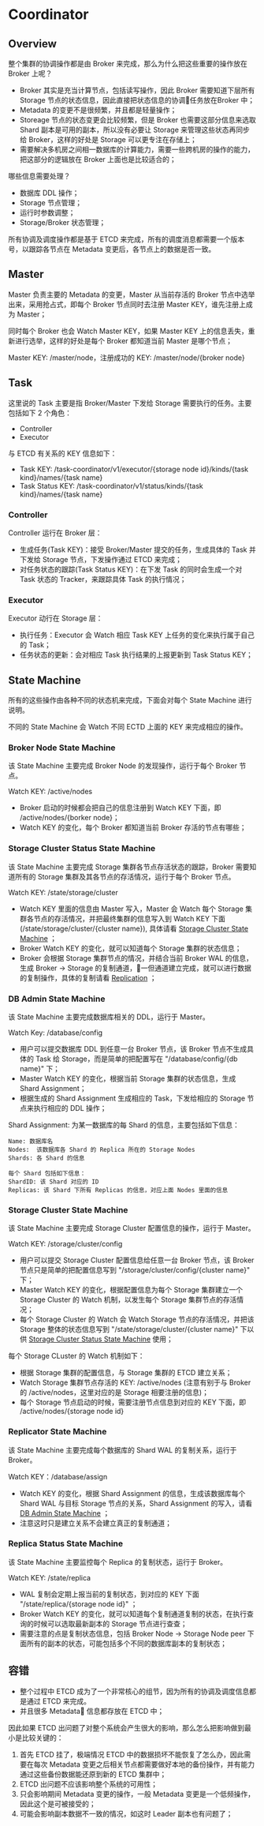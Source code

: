 # Coordinator

## Overview

整个集群的协调操作都是由 Broker 来完成，那么为什么把这些重要的操作放在 Broker 上呢？
- Broker 其实是充当计算节点，包括读写操作，因此 Broker 需要知道下层所有 Storage 节点的状态信息，因此直接把状态信息的协调任务放在Broker 中；
- Metadata 的变更不是很频繁，并且都是轻量操作；
- Storeage 节点的状态变更会比较频繁，但是 Broker 也需要这部分信息来选取 Shard 副本是可用的副本，所以没有必要让 Storage 来管理这些状态再同步给 Broker，这样的好处是 Storage 可以更专注在存储上；
- 需要解决多机房之间相一数据库的计算能力，需要一些跨机房的操作的能力，把这部分的逻辑放在 Broker 上面也是比较适合的；

哪些信息需要处理？
- 数据库 DDL 操作；
- Storage 节点管理；
- 运行时参数调整；
- Storage/Broker 状态管理；

所有协调及调度操作都是基于 ETCD 来完成，所有的调度消息都需要一个版本号，以跟踪各节点在 Metadata 变更后，各节点上的数据是否一致。

## Master

Master 负责主要的 Metadata 的变更，Master 从当前存活的 Broker 节点中选举出来，采用抢占式，即每个 Broker 节点同时去注册 Master KEY，谁先注册上成为 Master；

同时每个 Broker 也会 Watch Master KEY，如果 Master KEY 上的信息丢失，重新进行选举，这样的好处是每个 Broker 都知道当前 Master 是哪个节点；

Master KEY: /master/node，注册成功的 KEY: /master/node/{broker node}

## Task

这里说的 Task 主要是指 Broker/Master 下发给 Storage 需要执行的任务。主要包括如下 2 个角色：
- Controller
- Executor

与 ETCD 有关系的 KEY 信息如下：
- Task KEY: /task-coordinator/v1/executor/{storage node id}/kinds/{task kind}/names/{task name}
- Task Status KEY: /task-coordinator/v1/status/kinds/{task kind}/names/{task name}

### Controller

Controller 运行在 Broker 层：
- 生成任务(Task KEY)：接受 Broker/Master 提交的任务，生成具体的 Task 并下发给 Storage 节点，下发操作通过 ETCD 来完成；
- 对任务状态的跟踪(Task Status KEY)：在下发 Task 的同时会生成一个对 Task 状态的 Tracker，来跟踪具体 Task 的执行情况；

### Executor

Executor 动行在 Storage 层：
- 执行任务：Executor 会 Watch 相应 Task KEY 上任务的变化来执行属于自己的 Task；
- 任务状态的更新：会对相应 Task 执行结果的上报更新到 Task Status KEY；

## State Machine

所有的这些操作由各种不同的状态机来完成，下面会对每个 State Machine 进行说明。

不同的 State Machine 会 Watch 不同 ECTD 上面的 KEY 来完成相应的操作。

### Broker Node State Machine

该 State Machine 主要完成 Broker Node 的发现操作，运行于每个 Broker 节点。

Watch KEY: /active/nodes

- Broker 启动的时候都会把自己的信息注册到 Watch KEY 下面，即 /active/nodes/{borker node}；
- Watch KEY 的变化，每个 Broker 都知道当前 Broker 存活的节点有哪些；

### Storage Cluster Status State Machine

该 State Machine 主要完成 Storage 集群各节点存活状态的跟踪，Broker 需要知道所有的 Storage 集群及其各节点的存活情况，运行于每个 Broker 节点。

Watch KEY: /state/storage/cluster

- Watch KEY 里面的信息由 Master 写入，Master 会 Watch 每个 Storage 集群各节点的存活情况，并把最终集群的信息写入到 Watch KEY 下面(/state/storage/cluster/{cluster name}), 具体请看  [Storage Cluster State Machine](./coordinator.html#storage-cluster-state-machine) ；
- Broker Watch KEY 的变化，就可以知道每个 Storage 集群的状态信息；
- Broker 会根据 Storage 集群节点的情况，并结合当前 Broker WAL 的信息，生成 Broker -> Storage 的复制通道，一但通道建立完成，就可以进行数据的复制操作，具体的复制请看 [Replication](./replication.html) ；

### DB Admin State Machine

该 State Machine 主要完成数据库相关的 DDL，运行于 Master。

Watch Key: /database/config

- 用户可以提交数据库 DDL 到任意一台 Broker 节点，该 Broker 节点不生成具体的 Task 给 Storage，而是简单的把配置写在 "/database/config/{db name}" 下；
- Master Watch KEY 的变化，根据当前 Storage 集群的状态信息，生成 Shard Assignment；
- 根据生成的 Shard Assignment 生成相应的 Task，下发给相应的 Storage 节点来执行相应的 DDL 操作；

Shard Assignment: 为某一数据库的每 Shard 的信息，主要包括如下信息：
```
Name: 数据库名
Nodes:  该数据库各 Shard 的 Replica 所在的 Storage Nodes
Shards: 各 Shard 的信息

每个 Shard 包括如下信息：
ShardID: 该 Shard 对应的 ID
Replicas: 该 Shard 下所有 Replicas 的信息，对应上面 Nodes 里面的信息
```

### Storage Cluster State Machine

该 State Machine 主要完成 Storage Cluster 配置信息的操作，运行于 Master。

Watch KEY: /storage/cluster/config

- 用户可以提交 Storage Cluster 配置信息给任意一台 Broker 节点，该 Broker 节点只是简单的把配置信息写到 "/storage/cluster/config/{cluster name}" 下；
- Master Watch KEY 的变化，根据配置信息为每个 Storage 集群建立一个 Storage Cluster 的 Watch 机制，以发生每个 Storage 集群节点的存活情况；
- 每个 Storage Cluster 的 Watch 会 Watch Storage 节点的存活情况，并把该 Storage 整体的状态信息写到 "/state/storage/cluster/{cluster name}" 下以供 [Storage Cluster Status State Machine](./coordinator.html#storage-cluster-status-state-machine) 使用；


每个 Storage CLuster 的 Watch 机制如下：
- 根据 Storage 集群的配置信息，与 Storage 集群的 ETCD 建立关系；
- Watch Storage 集群节点存活的 KEY: /active/nodes (注意有别于与 Broker 的 /active/nodes，这里对应的是 Storage 相要注册的信息)；
- 每个 Storage 节点启动的时候，需要注册节点信息到对应的 KEY 下面，即 /active/nodes/{storage node id}

### Replicator State Machine

该 State Machine 主要完成每个数据库的 Shard WAL 的复制关系，运行于 Broker。

Watch KEY：/database/assign

- Watch KEY 的变化，根据 Shard Assignment 的信息，生成该数据库每个 Shard WAL 与目标 Storage 节点的关系，Shard Assignment 的写入，请看 [DB Admin State Machine](./coordinator.html#db-admin-state-machine) ；
- 注意这时只是建立关系不会建立真正的复制通道；

### Replica Status State Machine

该 State Machine 主要监控每个 Replica 的复制状态，运行于 Broker。

Watch KEY: /state/replica

- WAL 复制会定期上报当前的复制状态，到对应的 KEY 下面 "/state/replica/{storage node id}" ；
- Broker Watch KEY 的变化，就可以知道每个复制通道复制的状态，在执行查询的时候可以选取最新副本的 Storage 节点进行查查；
- 需要注意的点是复制状态信息，包括 Broker Node -> Storage Node peer 下面所有的副本的状态，可能包括多个不同的数据库副本的复制状态；

## 容错

- 整个过程中 ETCD 成为了一个非常核心的组节，因为所有的协调及调度信息都是通过 ETCD 来完成。
- 并且很多 Metadata 信息都存放在 ETCD 中；

因此如果 ETCD 出问题了对整个系统会产生很大的影响，那么怎么把影响做到最小是比较关键的：
1. 首先 ETCD 挂了，极端情况 ETCD 中的数据损坏不能恢复了怎么办，因此需要在每次 Metadata 变更之后相关节点都需要做好本地的备份操作，并有能力通过这些备份数据能还原到新的 ETCD 集群中；
2. ETCD 出问题不应该影响整个系统的可用性；
3. 只会影响期间 Metadata 变更的操作，一般 Metadata 变更是一个低频操作，因此这个是可被接受的；
4. 可能会影响副本数据不一致的情况，如这时 Leader 副本也有问题了；